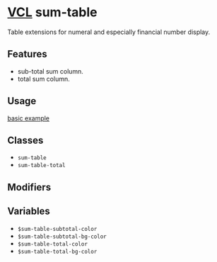 # [VCL](https://vcl.github.io/) sum-table

Table extensions for numeral and especially financial number display.

## Features

- sub-total sum column.
- total sum column.

## Usage

[basic example](/demo/example.html)

## Classes

- `sum-table`
- `sum-table-total`

## Modifiers

## Variables

- `$sum-table-subtotal-color`
- `$sum-table-subtotal-bg-color`
- `$sum-table-total-color`
- `$sum-table-total-bg-color`
